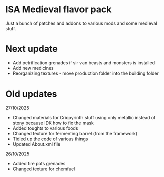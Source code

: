 # ISA Medieval flavor pack

Just a bunch of patches and addons to various mods and some medieval stuff.

# Next update

- Add petrification grenades if sir van beasts and monsters is installed
- Add new medicines
- Reorganizing textures - move production folder into the building folder

# Old updates

27/10/2025
- Changed materials for Criopyrinth stuff using only metallic instead of stony because IDK how to fix the mask
- Added toughts to various foods
- Changed texture for fermenting barrel (from the framework)
- Tidied up the code of various things
- Updated About.xml file

26/10/2025
- Added fire pots grenades
- Changed texture for chemfuel

